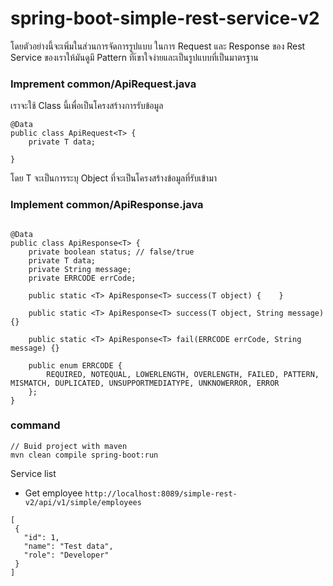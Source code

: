 # spring-boot-simple-rest-service-v2
โดยตัวอย่างนี้จะเพิ่มในส่วนการจัดการรูปแบบ ในการ Request และ Response ของ Rest Service ของเราให้มันดูมี Pattern ที่เ้ขาใจง่ายและเป็นรูปแบบที่เป็นมาตรฐาน

### Imprement common/ApiRequest.java
เราจะใช้ Class นี้เพื่อเป็นโครงสร้างการรับข้อมูล
```
@Data
public class ApiRequest<T> {
    private T data;

}
```
โดย T จะเป็นการระบุ Object ที่จะเป็นโครงสร้างข้อมูลที่รับเข้ามา

### Implement common/ApiResponse.java
```

@Data
public class ApiResponse<T> {
    private boolean status; // false/true
    private T data;
    private String message;
    private ERRCODE errCode;

    public static <T> ApiResponse<T> success(T object) {    }

    public static <T> ApiResponse<T> success(T object, String message) {}

    public static <T> ApiResponse<T> fail(ERRCODE errCode, String message) {}

    public enum ERRCODE {
        REQUIRED, NOTEQUAL, LOWERLENGTH, OVERLENGTH, FAILED, PATTERN, MISMATCH, DUPLICATED, UNSUPPORTMEDIATYPE, UNKNOWERROR, ERROR
    };
}

```


### command
```
// Buid project with maven
mvn clean compile spring-boot:run
```
Service list
 - Get employee ``http://localhost:8089/simple-rest-v2/api/v1/simple/employees``
 ```
[
  {
    "id": 1,
    "name": "Test data",
    "role": "Developer"
  }
]
```

```
